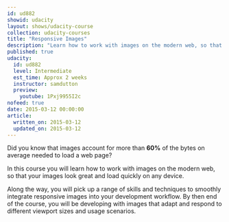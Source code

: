 ```yaml
---
id: ud882
showid: udacity
layout: shows/udacity-course
collection: udacity-courses
title: "Responsive Images"
description: "Learn how to work with images on the modern web, so that your images look great and load quickly on any device."
published: true
udacity:
  id: ud882
  level: Intermediate
  est_time: Approx 2 weeks
  instructor: samdutton
  preview:
    youtube: 1Pxj9955I2c
nofeed: true
date: 2015-03-12 00:00:00
article:
  written_on: 2015-03-12
  updated_on: 2015-03-12
---
```


Did you know that images account for more than **60%** of the bytes on average
needed to load a web page?

In this course you will learn how to work with images on the modern web, so
that your images look great and load quickly on any device.

Along the way, you will pick up a range of skills and techniques to smoothly
integrate responsive images into your development workflow. By then end of the
course, you will be developing with images that adapt and respond to different
viewport sizes and usage scenarios.
